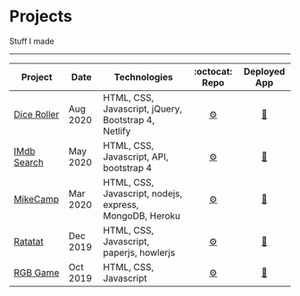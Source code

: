 # Projects
Stuff I made

---


| Project         | Date     | Technologies       | :octocat:  Repo     |  Deployed App         |
|-----------------|----------|--------------------|:-------------------:|:---------------------:|
|[Dice Roller](https://github.com/MakeItBack/Dice-Roller) | Aug 2020 | HTML, CSS, Javascript, jQuery, Bootstrap 4, Netlify | [	:gear:](https://github.com/MakeItBack/Dice-Roller "Dice Roller Repo") | [:rocket:](https://olives-dice-roller.netlify.app/ "Open Dice Roller") |
|[IMdb Search](#) | May 2020 | HTML, CSS, Javascript, API, bootstrap 4 | [	:gear:](#) | [:rocket:](#) |
|[MikeCamp](https://github.com/MakeItBack/MikeCamp) | Mar 2020 | HTML, CSS, Javascript, nodejs, express, MongoDB, Heroku | [	:gear:](https://github.com/MakeItBack/MikeCamp "MikeCamp repo") | [:rocket:](https://mike-camp.herokuapp.com/ "Open MikeCamp") |
|[Ratatat](https://github.com/MakeItBack/Ratatat) | Dec 2019 | HTML, CSS, Javascript, paperjs, howlerjs | [	:gear:](https://github.com/MakeItBack/Ratatat "Ratatat repo") | [:rocket:](https://ratatat.netlify.app/ "Open Ratatat") |
|[RGB Game](#) | Oct 2019 | HTML, CSS, Javascript | [	:gear:](#) | [:rocket:](#) |
